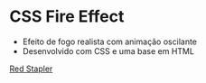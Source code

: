 # CSS Fire Effect

- Efeito de fogo realista com animação oscilante 
- Desenvolvido com CSS e uma base em HTML

[Red Stapler](https://www.youtube.com/watch?v=_2miX4rxkJs&list=PLn-1oXF21q6IwN9F3qZF9-2yEpkAtjU9w&index=56)
